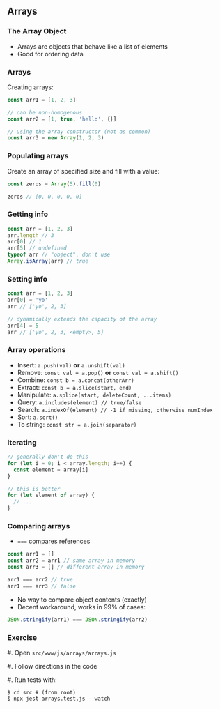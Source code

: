 ## Arrays

### The Array Object

- Arrays are objects that behave like a list of elements
- Good for ordering data

### Arrays

Creating arrays:

```javascript
const arr1 = [1, 2, 3]

// can be non-homogenous
const arr2 = [1, true, 'hello', {}]

// using the array constructor (not as common)
const arr3 = new Array(1, 2, 3)
```

### Populating arrays

Create an array of specified size and fill with a value:

```javascript
const zeros = Array(5).fill(0)

zeros // [0, 0, 0, 0, 0]
```

### Getting info

```javascript
const arr = [1, 2, 3]
arr.length // 3
arr[0] // 1
arr[5] // undefined
typeof arr // "object", don't use
Array.isArray(arr) // true
```

### Setting info

```javascript
const arr = [1, 2, 3]
arr[0] = 'yo'
arr // ['yo', 2, 3]

// dynamically extends the capacity of the array
arr[4] = 5
arr // ['yo', 2, 3, <empty>, 5]
```

### Array operations

- Insert:     `a.push(val)` **or** `a.unshift(val)`
- Remove:     `const val = a.pop()` **or** `const val = a.shift()`
- Combine:    `const b = a.concat(otherArr)`
- Extract:    `const b = a.slice(start, end)`
- Manipulate: `a.splice(start, deleteCount, ...items)`
- Query:      `a.includes(element) // true/false`
- Search:     `a.indexOf(element) // -1 if missing, otherwise numIndex`
- Sort:       `a.sort()`
- To string:  `const str = a.join(separator)`

### Iterating

```javascript
// generally don't do this
for (let i = 0; i < array.length; i++) {
  const element = array[i]
}

// this is better
for (let element of array) {
  // ...
}
```

### Comparing arrays

- `===` compares references

```js
const arr1 = []
const arr2 = arr1 // same array in memory
const arr3 = [] // different array in memory

arr1 === arr2 // true
arr1 === arr3 // false
```

- No way to compare object contents (exactly)
- Decent workaround, works in 99% of cases:

```javascript
JSON.stringify(arr1) === JSON.stringify(arr2)
```

### Exercise

#. Open `src/www/js/arrays/arrays.js`

#. Follow directions in the code

#. Run tests with:

```shell
$ cd src # (from root)
$ npx jest arrays.test.js --watch
```
